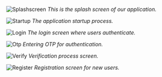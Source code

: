 ![Splashscreen](screenshot/Splashscreen.jpg)
*This is the splash screen of our application.*

![Startup](screenshot/Startup.jpg)
*The application startup process.*

![Login](screenshot/Login.jpg)
*The login screen where users authenticate.*

![Otp](screenshot/Otp.jpg)
*Entering OTP for authentication.*

![Verify](screenshot/Verify.jpg)
*Verification process screen.*

![Register](screenshot/Register.jpg)
*Registration screen for new users.*
